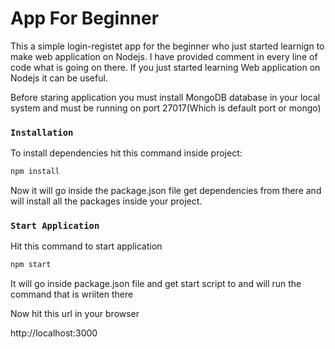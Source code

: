 # App For Beginner

This a simple login-registet app for the beginner who just started learnign to make web application on Nodejs. I have provided comment in every line of code what is going on there. If you just started learning Web application on Nodejs it can be useful.

Before staring application you must install MongoDB database in your local system and must be running on port 27017(Which is default port or mongo)

### `Installation`

To install dependencies hit this command inside project: 

```bash
npm install
```
Now it will go inside the package.json file get dependencies from there and will install
all the packages inside your project.

### `Start Application`

Hit this command to start application

```bash
npm start
```
It will go inside package.json file and get start script to and will run the command that is wriiten there

Now hit this url in your browser

http://localhost:3000
